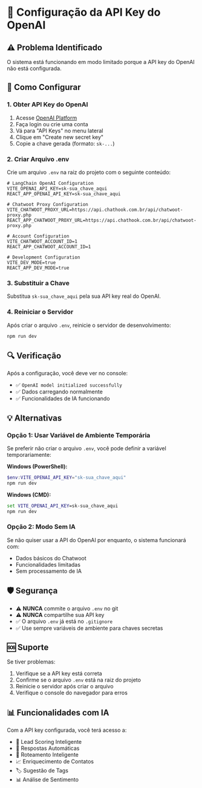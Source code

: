 # 🔑 Configuração da API Key do OpenAI

## ⚠️ Problema Identificado
O sistema está funcionando em modo limitado porque a API key do OpenAI não está configurada.

## 🚀 Como Configurar

### 1. Obter API Key do OpenAI
1. Acesse [OpenAI Platform](https://platform.openai.com/)
2. Faça login ou crie uma conta
3. Vá para "API Keys" no menu lateral
4. Clique em "Create new secret key"
5. Copie a chave gerada (formato: `sk-...`)

### 2. Criar Arquivo .env
Crie um arquivo `.env` na raiz do projeto com o seguinte conteúdo:

```env
# LangChain OpenAI Configuration
VITE_OPENAI_API_KEY=sk-sua_chave_aqui
REACT_APP_OPENAI_API_KEY=sk-sua_chave_aqui

# Chatwoot Proxy Configuration
VITE_CHATWOOT_PROXY_URL=https://api.chathook.com.br/api/chatwoot-proxy.php
REACT_APP_CHATWOOT_PROXY_URL=https://api.chathook.com.br/api/chatwoot-proxy.php

# Account Configuration
VITE_CHATWOOT_ACCOUNT_ID=1
REACT_APP_CHATWOOT_ACCOUNT_ID=1

# Development Configuration
VITE_DEV_MODE=true
REACT_APP_DEV_MODE=true
```

### 3. Substituir a Chave
Substitua `sk-sua_chave_aqui` pela sua API key real do OpenAI.

### 4. Reiniciar o Servidor
Após criar o arquivo `.env`, reinicie o servidor de desenvolvimento:

```bash
npm run dev
```

## 🔍 Verificação

Após a configuração, você deve ver no console:
- ✅ `OpenAI model initialized successfully`
- ✅ Dados carregando normalmente
- ✅ Funcionalidades de IA funcionando

## 💡 Alternativas

### Opção 1: Usar Variável de Ambiente Temporária
Se preferir não criar o arquivo `.env`, você pode definir a variável temporariamente:

**Windows (PowerShell):**
```powershell
$env:VITE_OPENAI_API_KEY="sk-sua_chave_aqui"
npm run dev
```

**Windows (CMD):**
```cmd
set VITE_OPENAI_API_KEY=sk-sua_chave_aqui
npm run dev
```

### Opção 2: Modo Sem IA
Se não quiser usar a API do OpenAI por enquanto, o sistema funcionará com:
- Dados básicos do Chatwoot
- Funcionalidades limitadas
- Sem processamento de IA

## 🛡️ Segurança

- ⚠️ **NUNCA** commite o arquivo `.env` no git
- ⚠️ **NUNCA** compartilhe sua API key
- ✅ O arquivo `.env` já está no `.gitignore`
- ✅ Use sempre variáveis de ambiente para chaves secretas

## 🆘 Suporte

Se tiver problemas:
1. Verifique se a API key está correta
2. Confirme se o arquivo `.env` está na raiz do projeto
3. Reinicie o servidor após criar o arquivo
4. Verifique o console do navegador para erros

## 📊 Funcionalidades com IA

Com a API key configurada, você terá acesso a:
- 🤖 Lead Scoring Inteligente
- 💬 Respostas Automáticas
- 🎯 Roteamento Inteligente
- 📈 Enriquecimento de Contatos
- 🏷️ Sugestão de Tags
- 📊 Análise de Sentimento 